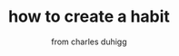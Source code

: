 ---
title: how to create a habit
subtitle: from charles duhigg
reference: habit
layout: post
design: angular
version: 0.5.0
featured: false
amazon: //ws-na.amazon-adsystem.com/widgets/q?ServiceVersion=20070822&OneJS=1&Operation=GetAdHtml&MarketPlace=US&source=ss&ref=ss_til&ad_type=product_link&tracking_id=main05-20&marketplace=amazon&region=US&placement=081298160X&asins=081298160X&linkId=UJ3HGYVLPJCXKZOD
---